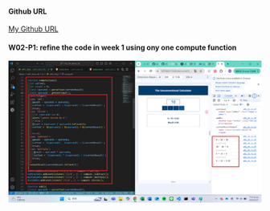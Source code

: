 #### Github URL
[My Github URL](https://github.com/vincent560/1132_1N_demo_36.git)
#### W02-P1: refine the code in week 1 using ony one compute function
![](w02-p1.png)